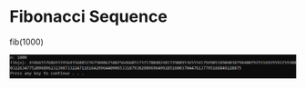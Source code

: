 # Fibonacci Sequence

fib(1000)

![1000 fib](https://raw.githubusercontent.com/jbyuki/Projects/master/SOLUTIONS/Numbers/Fibonacci_Sequence/1000_fib.PNG)

